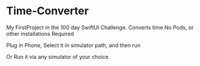 # Time-Converter
My FirstProject in the 100 day SwiftUI Challenge.  Converts time
No Pods, or other installations Required

Plug in Phone, Select it in simulator path, and then run

Or Run it via any simulator of your choice.
